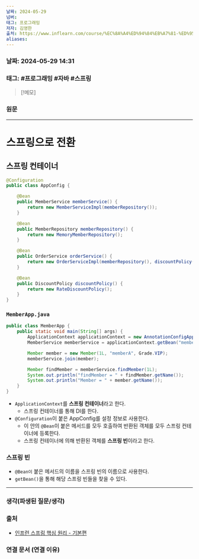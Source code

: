 ```yaml
---
날짜: 2024-05-29
넘버: 
태그: 프로그래밍
저자: 김영한
출처: https://www.inflearn.com/course/%EC%8A%A4%ED%94%84%EB%A7%81-%ED%95%B5%EC%8B%AC-%EC%9B%90%EB%A6%AC-%EA%B8%B0%EB%B3%B8%ED%8E%B8/dashboard
aliases:
---
```

### 날짜:  2024-05-29 14:31

### 태그: #프로그래밍 #자바 #스프링

>[!메모]
>

### 원문
---
# 스프링으로 전환
## 스프링 컨테이너
```java
@Configuration
public class AppConfig {

    @Bean
    public MemberService memberService() {
        return new MemberServiceImpl(memberRepository());
    }

    @Bean
    public MemberRepository memberRepository() {
        return new MemoryMemberRepository();
    }

    @Bean
    public OrderService orderService() {
        return new OrderServiceImpl(memberRepository(), discountPolicy());
    }

    @Bean
    public DiscountPolicy discountPolicy() {
        return new RateDiscountPolicy();
    }
}
```
### `MemberApp.java`
```java hl:3,4
public class MemberApp {
    public static void main(String[] args) {
        ApplicationContext applicationContext = new AnnotationConfigApplicationContext(AppConfig.class);
        MemberService memberService = applicationContext.getBean("memberService", MemberService.class);

        Member member = new Member(1L, "memberA", Grade.VIP);
        memberService.join(member);

        Member findMember = memberService.findMember(1L);
        System.out.println("findMember = " + findMember.getName());
        System.out.println("Member = " + member.getName());
    }
}

```
- `ApplicationContext`를 **스프링 컨테이너**라고 한다.
	- 스프링 컨테이너를 통해 DI를 한다.
- `@Configuration`이 붙은 AppConfig를 설정 정보로 사용한다.
	- 이 안의 `@Bean`이 붙은 메서드를 모두 호출하여 반환된 객체를 모두 스프링 컨테이너에 등록한다.
	- 스프링 컨테이너에 의해 반환된 객체를 **스프링 빈**이라고 한다.
### 스프링 빈
- `@Bean이` 붙은 메서드의 이름을 스프링 빈의 이름으로 사용한다.
- `getBean()`을 통해 해당 스프링 빈들을 찾을 수 있다.

---
### 생각(파생된 질문/생각)

### 출처
- [인프런 스프링 핵심 원리 - 기본편](https://www.inflearn.com/course/%EC%8A%A4%ED%94%84%EB%A7%81-%ED%95%B5%EC%8B%AC-%EC%9B%90%EB%A6%AC-%EA%B8%B0%EB%B3%B8%ED%8E%B8/dashboard)

### 연결 문서 (연결 이유)
